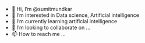 - 👋 Hi, I’m @sumitmundkar
- 👀 I’m interested in Data science, Artificial intelligence 
- 🌱 I’m currently learning artificial intelligence 
- 💞️ I’m looking to collaborate on ...
- 📫 How to reach me ...

<!---
sumitmundkar/sumitmundkar is a ✨ special ✨ repository because its `README.md` (this file) appears on your GitHub profile.
You can click the Preview link to take a look at your changes.
--->
